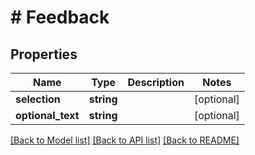 # # Feedback

## Properties

Name | Type | Description | Notes
------------ | ------------- | ------------- | -------------
**selection** | **string** |  | [optional]
**optional_text** | **string** |  | [optional]

[[Back to Model list]](../../README.md#models) [[Back to API list]](../../README.md#endpoints) [[Back to README]](../../README.md)
